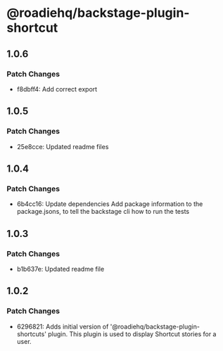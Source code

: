# @roadiehq/backstage-plugin-shortcut

## 1.0.6

### Patch Changes

- f8dbff4: Add correct export

## 1.0.5

### Patch Changes

- 25e8cce: Updated readme files

## 1.0.4

### Patch Changes

- 6b4cc16: Update dependencies
  Add package information to the package.jsons, to tell the backstage cli how to run the tests

## 1.0.3

### Patch Changes

- b1b637e: Updated readme file

## 1.0.2

### Patch Changes

- 6296821: Adds initial version of '@roadiehq/backstage-plugin-shortcuts' plugin. This plugin is used to display Shortcut stories for a user.
